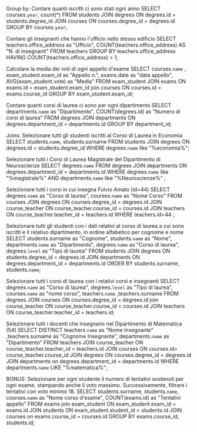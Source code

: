 Group by:
Contare quanti iscritti ci sono stati ogni anno
SELECT courses.`year`, count(\*)
FROM students
JOIN degrees ON degrees.id = students.degree_id
JOIN courses ON courses.degree_id = degrees.id
GROUP BY courses.`year`;

Contare gli insegnanti che hanno l'ufficio nello stesso edificio
SELECT teachers.office_address as "Ufficio", COUNT(teachers.office_address) AS "N. di insegnanti"
FROM teachers
GROUP BY teachers.office_address
HAVING COUNT(teachers.office_address) > 1;

Calcolare la media dei voti di ogni appello d'esame
SELECT courses.`name` , exam_student.exam_id as "Appello n.", exams.date as "data appello", AVG(exam_student.vote) as "Media"
FROM exam_student
JOIN exams ON exams.id = exam_student.exam_id
join courses ON courses.id = exams.course_id
GROUP BY exam_student.exam_id;

Contare quanti corsi di laurea ci sono per ogni dipartimento
SELECT departments.`name` as "Dipartimento", COUNT(degrees.id) as "Numero di corsi di laurea"
FROM degrees
JOIN departments ON degrees.department_id = departments.id
GROUP BY department_id;

Joins:
Selezionare tutti gli studenti iscritti al Corso di Laurea in Economia
SELECT students.`name`, students.surname
FROM students
JOIN degrees ON degrees.id = students.degree_id
WHERE degrees.`name` like "%economia%";

Selezionare tutti i Corsi di Laurea Magistrale del Dipartimento di Neuroscienze
SELECT degrees.`name`
FROM degrees
JOIN departments ON degrees.department_id = departments.id
WHERE degrees.`name` like "%magistrale%" AND departments.`name` like "%Neuroscienze%" ;

Selezionare tutti i corsi in cui insegna Fulvio Amato (id=44)
SELECT degrees.`name` as "Corso di laurea", courses.`name` as "Nome Corso"
FROM courses
JOIN degrees ON courses.degree_id = degrees.id
JOIN course_teacher ON course_teacher.course_id = courses.id
JOIN teachers ON course_teacher.teacher_id = teachers.id
WHERE teachers.id=44 ;

Selezionare tutti gli studenti con i dati relativi al corso di laurea a cui sono iscritti e il relativo dipartimento, in ordine alfabetico per cognome e nome
SELECT students.surname as "Cognome", students.`name` as "Nome", departments.`name` as "Dipartimento", degrees.`name` as "Corso di laurea", degrees.`level` as "Tipo di laurea"
FROM students
JOIN degrees ON students.degree_id = degrees.id
JOIN departments ON degrees.department_id = departments.id
ORDER BY students.surname, students.`name`;

Selezionare tutti i corsi di laurea con i relativi corsi e insegnanti
SELECT degrees.`name` as "Corso di laurea", degrees.`level` as "Tipo di laurea", courses.`name` as "nome corso", teachers.`name` ,teachers.surname
FROM degrees
JOIN courses ON courses.degree_id = degrees.id
join course_teacher ON course_teacher.course_id = courses.id
JOIN teachers ON course_teacher.teacher_id = teachers.id;

Selezionare tutti i docenti che insegnano nel Dipartimento di Matematica (54)
SELECT DISTINCT teachers.`name` as "Nome Insegnante" ,teachers.surname as "Cognome Insegnante", departments.`name` as "Dipartimento"
FROM teachers
JOIN course_teacher ON course_teacher.teacher_id = teachers.id
JOIN courses ON courses.id= course_teacher.course_id
JOIN degrees ON courses.degree_id = degrees.id
JOIN departments on degrees.department_id = departments.id
WHERE departments.`name` LIKE "%matematica%";

BONUS: Selezionare per ogni studente il numero di tentativi sostenuti per ogni esame, stampando anche il voto massimo. Successivamente, filtrare i tentativi con voto minimo 18.
SELECT students.surname, students.`name`, courses.`name` as "Nome corso d'esame", COUNT(exams.id) as "Tentativi appello"
FROM exams
join exam_student ON exam_student.exam_id = exams.id
JOIN students ON exam_student.student_id = students.id
JOIN courses on exams.course_id = courses.id
GROUP BY exams.course_id, students.id;
